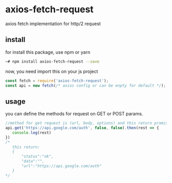 # axios-fetch-request
 axios fetch implementation for http/2 request

 ## install

 for install this package, use npm or yarn

 ```bash
~# npm install axios-fetch-request --save

 ```

 now, you need import this on your js project

 ```js
const fetch = require('axios-fetch-request');
const api = new fetch(/* axios config or can be enpty for default */); // you can construct axios config into fetch constructor
 ```

 ## usage

 you can define the methods for request on GET or POST params.

 ```js
//method for get request is (url, body, options) and this return promisse callback
api.get('https://api.google.com/auth', false, false).then(rest => {
    console.log(rest)
})
/*
    this return: 
    {
        "status":"ok",
        "data":"",
        "url":"https://api.google.com/auth"
    }
*/
 ```
